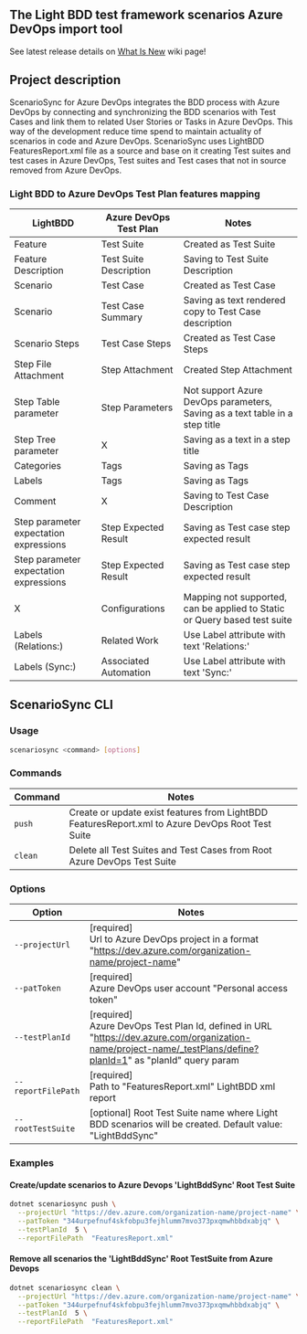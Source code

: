 ## The Light BDD test framework scenarios Azure DevOps import tool

See latest release details on [What Is New]()  wiki page!

## Project description
ScenarioSync for Azure DevOps integrates the BDD process with Azure DevOps by connecting and synchronizing the BDD scenarios with Test Cases 
and link them to related User Stories or Tasks in Azure DevOps. This way of the development reduce time spend to maintain actuality of scenarios in code and Azure DevOps.
ScenarioSync uses LightBDD FeaturesReport.xml file as a source and base on it creating Test suites and test cases in Azure DevOps, Test suites and Test cases that not in source removed from Azure DevOps.

### Light BDD to Azure DevOps Test Plan features mapping

| LightBDD                               | Azure DevOps Test Plan | Notes                                                                       |
|----------------------------------------|------------------------|-----------------------------------------------------------------------------|
| Feature                                | Test Suite             | Created as Test Suite                                                       |
| Feature Description                    | Test Suite Description | Saving to Test Suite Description                                            |
| Scenario                               | Test Case              | Created as Test Case                                                        |
| Scenario                               | Test Case Summary      | Saving as text rendered copy to Test Case description                       |
| Scenario Steps                         | Test Case Steps        | Created as Test Case Steps                                                  |
| Step File Attachment                   | Step Attachment        | Created Step Attachment                                                     |
| Step Table parameter                   | Step Parameters        | Not support Azure DevOps parameters, Saving as a text table in a step title |
| Step Tree parameter                    | X                      | Saving as a text in a step title                                            |
| Categories                             | Tags                   | Saving as Tags                                                              |
| Labels                                 | Tags                   | Saving as Tags                                                              |
| Comment                                | X                      | Saving to Test Case Description                                             |
| Step parameter expectation expressions | Step Expected Result   | Saving as Test case step expected result                                    |
| Step parameter expectation expressions | Step Expected Result   | Saving as Test case step expected result                                    |
| X                                      | Configurations         | Mapping not supported, can be applied to Static or Query based test suite   |
| Labels (Relations:)                    | Related Work           | Use Label attribute with text 'Relations:'                                  |
| Labels (Sync:)                         | Associated Automation  | Use Label attribute with text 'Sync:'                                       |

## ScenarioSync CLI 
### Usage
```bash
scenariosync <command> [options]
```
### Commands
| Command     | Notes                                                                                            |
|-------------|--------------------------------------------------------------------------------------------------|
| ```push```  | Create or update exist features from LightBDD FeaturesReport.xml to Azure DevOps Root Test Suite |
| ```clean``` | Delete all Test Suites and Test Cases from Root Azure DevOps Test Suite                          |

### Options
| Option                 | Notes                                                                                                                                                               |
|------------------------|---------------------------------------------------------------------------------------------------------------------------------------------------------------------|
| ```--projectUrl```     | [required] <br/>Url to Azure DevOps project in a format "https://dev.azure.com/organization-name/project-name"                                                      |
| ```--patToken```       | [required] <br/>Azure DevOps user account "Personal access token"                                                                                                   |
| ```--testPlanId```     | [required] <br/>Azure DevOps Test Plan Id, defined in URL "https://dev.azure.com/organization-name/project-name/_testPlans/define?planId=1" as "planId" query param |
| ```--reportFilePath``` | [required] <br/>Path to "FeaturesReport.xml" LightBDD xml report                                                                                                    |
| ```--rootTestSuite```  | [optional] Root Test Suite name where Light BDD scenarios will be created. Default value: "LightBddSync"                                                            |

### Examples
#### Create/update scenarios to Azure Devops 'LightBddSync' Root Test Suite
```bash
dotnet scenariosync push \
  --projectUrl "https://dev.azure.com/organization-name/project-name" \
  --patToken "344urpefnuf4skfobpu3fejhlumm7mvo373pxqmwhbbdxabjq" \
  --testPlanId  5 \
  --reportFilePath  "FeaturesReport.xml" 
```

#### Remove all scenarios the 'LightBddSync' Root TestSuite from Azure Devops
```bash
dotnet scenariosync clean \
  --projectUrl "https://dev.azure.com/organization-name/project-name" \
  --patToken "344urpefnuf4skfobpu3fejhlumm7mvo373pxqmwhbbdxabjq" \
  --testPlanId  5 \
  --reportFilePath  "FeaturesReport.xml" 
```